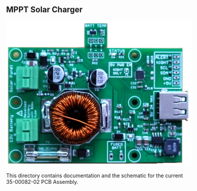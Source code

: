 ## MPPT Solar Charger

![MPPT Solar Charger](pictures/35_00082_02.png)

This directory contains documentation and the schematic for the current 35-00082-02 PCB Assembly.

